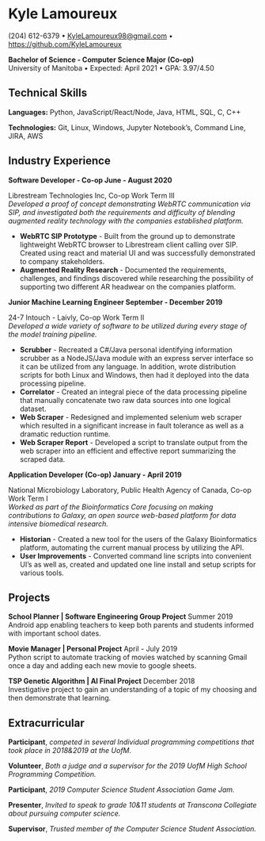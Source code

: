 
# **Kyle Lamoureux**
(204) 612-6379 • KyleLamoureux98@gmail.com • https://github.com/KyleLamoureux  

**Bachelor of Science - Computer Science Major (Co-op)**  
University of Manitoba • Expected: April 2021 • GPA: 3.97/4.50

## **Technical Skills**

**Languages:** Python, JavaScript/React/Node, Java, HTML, SQL, C, C++

**Technologies:** Git, Linux, Windows, Jupyter Notebook’s, Command Line, JIRA, AWS


## **Industry Experience**

**Software Developer - Co-op                                                                                                               June - August 2020**

Librestream Technologies Inc, Co-op Work Term III  
_Developed a proof of concept demonstrating WebRTC communication via SIP, and investigated both the requirements and difficulty of blending augmented reality technology with the companies established platform._
*   **WebRTC SIP Prototype** - Built from the ground up to demonstrate lightweight WebRTC browser to Librestream client calling over SIP.  Created using react and material UI and was successfully demonstrated to company stakeholders.
*   **Augmented Reality Research** - Documented the requirements, challenges, and findings discovered while researching the possibility of supporting two different AR headwear on the companies platform.

**Junior Machine Learning Engineer                                                                                   September - December 2019**

24-7 Intouch - Laivly, Co-op Work Term II  
_Developed a wide variety of software to be utilized during every stage of the model training pipeline._
*   **Scrubber** - Recreated a C#/Java personal identifying information scrubber as a NodeJS/Java module with an express server interface so it can be utilized from any language. In addition, wrote distribution scripts for both Linux and Windows, then had it deployed into the data processing pipeline.
*   **Correlator** - Created an integral piece of the data processing pipeline that manually concatenate two raw data sources into one logical dataset.
*   **Web Scraper** - Redesigned and implemented selenium web scraper which resulted in a significant increase in fault tolerance as well as a dramatic reduction runtime.
*   **Web Scraper Report** - Developed a script to translate output from the web scraper into an efficient and effective report summarizing the scraped data.

**Application Developer (Co-op)                                                                                                         January - April 2019**

National Microbiology Laboratory, Public Health Agency of Canada, Co-op Work Term I  
_Worked as part of the Bioinformatics Core focusing on making contributions to Galaxy, an open source web-based platform for data intensive biomedical research._
*   **Historian** - Created a new tool for the users of the Galaxy Bioinformatics platform, automating the current manual process by utilizing the API.
*   **User Improvements** - Converted command line scripts into convenient UI’s as well as, created and updated one line install and setup scripts for various tools.


## **Projects**

**School Planner | Software Engineering Group Project** Summer 2019  
Android app enabling teachers to keep both parents and students informed with important school dates.

**Movie Manager | Personal Project** April - July 2019  
Python script to automate tracking of movies watched by scanning Gmail once a day and adding each new movie to google sheets.

**TSP Genetic Algorithm | AI Final Project** December 2018  
Investigative project to gain an understanding of a topic of my choosing and then demonstrate that learning.


## **Extracurricular**

**Participant**, _competed in several Individual programming competitions that took place in 2018&2019 at the UofM._

**Volunteer**, _Both a judge and a supervisor for the 2019 UofM High School Programming Competition._

**Participant**, _2019 Computer Science Student Association Game Jam._

**Presenter**, _Invited to speak to grade 10&11 students at Transcona Collegiate about pursuing computer science._

**Supervisor**, _Trusted member of the Computer Science Student Association._

